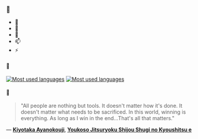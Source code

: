 ### 👋

- 🔭
- 🌱
- 💬
- 📫
- ⚡

#### 🧏

[![Most used languages](https://github-readme-stats-aynah.vercel.app/api/top-langs/?username=aynh&theme=solarized-dark&langs_count=6&layout=compact&hide_title=true)](https://github.com/anuraghazra/github-readme-stats#gh-dark-mode-only)
[![Most used languages](https://github-readme-stats-aynah.vercel.app/api/top-langs/?username=aynh&theme=solarized-light&langs_count=6&layout=compact&hide_title=true)](https://github.com/anuraghazra/github-readme-stats#gh-light-mode-only)

#### 💬

> "All people are nothing but tools. It doesn't matter how it's done. It doesn't matter what needs to be sacrificed. In this world, winning is everything. As long as I win in the end...That's all that matters."

&mdash; [**Kiyotaka Ayanokouji**](https://myanimelist.net/character.php?q=Kiyotaka%20Ayanokouji&cat=character), [**Youkoso Jitsuryoku Shijou Shugi no Kyoushitsu e**](https://myanimelist.net/search/all?q=Youkoso%20Jitsuryoku%20Shijou%20Shugi%20no%20Kyoushitsu%20e&cat=all)

